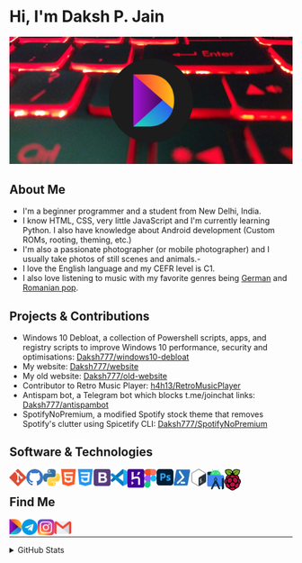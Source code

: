 # Hi, I'm Daksh P. Jain

<img src="https://raw.githubusercontent.com/Daksh777/Daksh777/master/banner.png" alt="banner that contains my logo superimposed on my laptop's keyboard">

## About Me
- I'm a beginner programmer and a student from New Delhi, India.
- I know HTML, CSS, very little JavaScript and I'm currently learning Python. I also have knowledge about Android development (Custom ROMs, rooting, theming, etc.)
- I'm also a passionate photographer (or mobile photographer) and I usually take photos of still scenes and animals.- 
- I love the English language and my CEFR level is C1.
- I also love listening to music with my favorite genres being [German](https://open.spotify.com/playlist/2I6QOUXFekJHdaOSd0u50g?si=e456900b954b49ba) and [Romanian pop](https://open.spotify.com/playlist/0O1PytZfZvI8VzAO7yod07?si=E_0_dmYQTZOh2UP1V7LBAA).

## Projects & Contributions
- Windows 10 Debloat, a collection of Powershell scripts, apps, and registry scripts to improve Windows 10 performance, security and optimisations: [Daksh777/windows10-debloat](https://github.com/Daksh777/windows10-debloat)
- My website: [Daksh777/website](https://github.com/Daksh777/website)
- My old website: [Daksh777/old-website](https://github.com/Daksh777/old-website)
- Contributor to Retro Music Player: [h4h13/RetroMusicPlayer](https://github.com/h4h13/RetroMusicPlayer)
- Antispam bot, a Telegram bot which blocks t.me/joinchat links: [Daksh777/antispambot](https://github.com/Daksh777/antispambot)
- SpotifyNoPremium, a modified Spotify stock theme that removes Spotify's clutter using Spicetify CLI: [Daksh777/SpotifyNoPremium](https://github.com/Daksh777/SpotifyNoPremium)

## Software & Technologies
[<img align="left" alt="Git" width="30px" src="icons/git.svg" />](/ "Git")
[<img align="left" alt="GitHub" width="30px" src="icons/github.svg" />](/ "GitHub")
[<img align="left" alt="Python" width="30px" src="icons/python.svg" />](/ "Python")
[<img align="left" alt="HTML5" width="30px" src="icons/html.svg" />](/ "HTML5")
[<img align="left" alt="CSS3" width="30px" src="icons/css.svg" />](/ "CSS3")
[<img align="left" alt="Bootstrap" width="30px" src="icons/bootstrap.svg" />](/ "Bootstrap")
[<img align="left" alt="Visual Studio Code" width="30px" src="icons/vsc.svg" />](/ "Visual Studio Code")
[<img align="left" alt="Heroku" width="30px" src="icons/heroku.svg" />](/ "Heroku")
[<img align="left" alt="Figma" width="22px" src="icons/figma.svg" />](/ "Figma")
[<img align="left" alt="Photoshop" width="30px" src="icons/photoshop.svg" />](/ "Photoshop")
[<img align="left" alt="Powershell Scripting" height="30px" width="30px" src="icons/powershell.svg" />](/ "Powershell Scripting")
[<img align="left" alt="Bash Scripting" width="30px" src="icons/bash.svg" />](/ "Bash Scripting")
[<img align="left" alt="Android Studio" width="30px" src="icons/androidstudio.svg" />](/ "Android Studio")
[<img align="left" alt="Raspberry Pi" width="30px" src="icons/raspberrypi.svg" />](/ "Raspberry Pi")
<br>

## Find Me

[<img align="left" alt="https://daksh.eu.org" width="22px" src="icons/DakshLogo.svg" />](https://daksh.eu.org)
[<img align="left" alt="https://t.me/Daksh777" width="28px" src="icons/telegram.svg" />](https://t.me/Daksh777)
[<img align="left" alt="https://instagram.com/daksh_eu_org" width="30px" src="icons/instagram.svg" />](https://instagram.com/daksh_eu_org)
[<img align="left" alt="contact@daksh.eu.org" height="30px" width="30px" src="icons/gmail.svg" />](mailto:contact@daksh.eu.org)
<br />

---
<details>
  <summary> GitHub Stats </summary>

[![trophy](https://github-profile-trophy.vercel.app/?username=daksh777&theme=onedark)](https://github.com/ryo-ma/github-profile-trophy)
</details>
